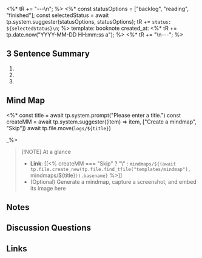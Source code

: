 <%* tR += "---\n"; %>
<%*
const statusOptions = ["backlog", "reading", "finished"];
const selectedStatus = await tp.system.suggester(statusOptions, statusOptions);
tR += `status: ${selectedStatus}\n`;
%>
template: booknote
created_at: <%* tR += tp.date.now("YYYY-MM-DD HH:mm:ss a"); %>
<%* tR += "\n---"; %>

## 3 Sentence Summary
1. 
2. 
3. 


## Mind Map

<%* 
const title = await tp.system.prompt("Please enter a title.")
const createMM = await tp.system.suggester((item) => item, ["Create a mindmap", "Skip"])
await tp.file.move(`logs/${title}`)

_%>

> [!NOTE] At a glance
> - **Link**: [[<% createMM === "Skip" ? "\\" : `mindmaps/${(await tp.file.create_new(tp.file.find_tfile("templates/mindmap"), `mindmaps/${title}`)).basename}` %>]]
> - (Optional) Generate a mindmap, capture a screenshot, and embed its image here



## Notes




## Discussion Questions



## Links


